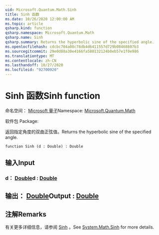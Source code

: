 ```yaml
---
uid: Microsoft.Quantum.Math.Sinh
title: Sinh 函数
ms.date: 10/26/2020 12:00:00 AM
ms.topic: article
qsharp.kind: function
qsharp.namespace: Microsoft.Quantum.Math
qsharp.name: Sinh
qsharp.summary: Returns the hyperbolic sine of the specified angle.
ms.openlocfilehash: cdcbc704a08c78db4d6411557d729b08468807b3
ms.sourcegitcommit: 29e0d88a30e4166fa580132124b0eb57e1f0e986
ms.translationtype: MT
ms.contentlocale: zh-CN
ms.lasthandoff: 10/27/2020
ms.locfileid: "92700920"
---
```

# <a name="sinh-function"></a><span data-ttu-id="b9978-102">Sinh 函数</span><span class="sxs-lookup"><span data-stu-id="b9978-102">Sinh function</span></span>

<span data-ttu-id="b9978-103">命名空间： [Microsoft 量子](xref:Microsoft.Quantum.Math)</span><span class="sxs-lookup"><span data-stu-id="b9978-103">Namespace: [Microsoft.Quantum.Math](xref:Microsoft.Quantum.Math)</span></span>

<span data-ttu-id="b9978-104">软件包 [](https://nuget.org/packages/)</span><span class="sxs-lookup"><span data-stu-id="b9978-104">Package: [](https://nuget.org/packages/)</span></span>


<span data-ttu-id="b9978-105">返回指定角度的双曲正弦值。</span><span class="sxs-lookup"><span data-stu-id="b9978-105">Returns the hyperbolic sine of the specified angle.</span></span>

```qsharp
function Sinh (d : Double) : Double
```


## <a name="input"></a><span data-ttu-id="b9978-106">输入</span><span class="sxs-lookup"><span data-stu-id="b9978-106">Input</span></span>

### <a name="d--double"></a><span data-ttu-id="b9978-107">d： [Double](xref:microsoft.quantum.lang-ref.double)</span><span class="sxs-lookup"><span data-stu-id="b9978-107">d : [Double](xref:microsoft.quantum.lang-ref.double)</span></span>





## <a name="output--double"></a><span data-ttu-id="b9978-108">输出： [Double](xref:microsoft.quantum.lang-ref.double)</span><span class="sxs-lookup"><span data-stu-id="b9978-108">Output : [Double](xref:microsoft.quantum.lang-ref.double)</span></span>



## <a name="remarks"></a><span data-ttu-id="b9978-109">注解</span><span class="sxs-lookup"><span data-stu-id="b9978-109">Remarks</span></span>

<span data-ttu-id="b9978-110">有关更多详细信息，请参阅 [Sinh](https://docs.microsoft.com/dotnet/api/system.math.sinh) 。</span><span class="sxs-lookup"><span data-stu-id="b9978-110">See [System.Math.Sinh](https://docs.microsoft.com/dotnet/api/system.math.sinh) for more details.</span></span>